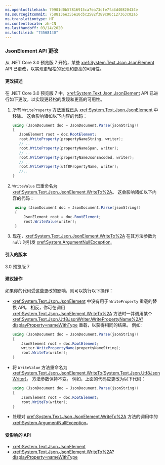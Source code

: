 ```yaml
---
ms.openlocfilehash: 79901d0b57816915ca7ea73cfe7fa3d40820434e
ms.sourcegitcommit: 7588136e355e10cbc2582f389c90c127363c02a5
ms.translationtype: HT
ms.contentlocale: zh-CN
ms.lasthandoff: 03/14/2020
ms.locfileid: "74568140"
---
```

### <a name="jsonelement-api-changes"></a>JsonElement API 更改

从 .NET Core 3.0 预览版 7 开始，某些 <xref:System.Text.Json.JsonElement> API 已更改，以实现更轻松的发现和更高的可用性。

#### <a name="change-description"></a>更改描述

在 .NET Core 3.0 预览版 7 中，<xref:System.Text.Json.JsonElement> API 已进行如下更改，以实现更轻松的发现和更高的可用性。

1. 所有 `WriteProperty` 方法重载已从 <xref:System.Text.Json.JsonElement> 中移除。 这会影响诸如以下内容的代码：

   ```csharp
   using (JsonDocument doc = JsonDocument.Parse(jsonString))
   {
      JsonElement root = doc.RootElement;
      root.WriteProperty(propertyNameString, writer);
      // ..
      root.WriteProperty(propertyNameSpan, writer);
      // ..
      root.WriteProperty(propertyNameJsonEncoded, writer);
      // ..
      root.WriteProperty(utf8PropertyName, writer);
      //..
   }
   ```

1. `WriteValue` 已重命名为 <xref:System.Text.Json.JsonElement.WriteTo%2A>。 这会影响诸如以下内容的代码：

   ```csharp
    using (JsonDocument doc = JsonDocument.Parse(jsonString))
    {
        JsonElement root = doc.RootElement;
        root.WriteValue(writer);
    }
    ```

1. 现在，<xref:System.Text.Json.JsonElement.WriteTo%2A> 在其方法参数为 `null` 时引发 <xref:System.ArgumentNullException>。

#### <a name="version-introduced"></a>引入的版本

3.0 预览版 7

#### <a name="recommended-action"></a>建议操作

如果你的代码受这些更改的影响，则可以执行以下操作：

- <xref:System.Text.Json.JsonElement> 中没有用于 `WriteProperty` 重载的替换 API。 相反，你可在调用 <xref:System.Text.Json.JsonElement.WriteTo%2A> 方法时一并调用某个 <xref:System.Text.Json.Utf8JsonWriter.WritePropertyName%2A?displayProperty=nameWithType> 重载，以获得相同的结果。 例如:

   ```csharp
   using (JsonDocument doc = JsonDocument.Parse(jsonString))
   {
       JsonElement root = doc.RootElement;
       writer.WritePropertyName(propertyNameString);
       root.WriteTo(writer);
   }
   ```

- 将 `WriteValue` 方法重命名为 <xref:System.Text.Json.JsonElement.WriteTo(System.Text.Json.Utf8JsonWriter)>。 方法参数保持不变。 例如，上面的代码应更改为以下代码：

   ```csharp
   using (JsonDocument doc = JsonDocument.Parse(jsonString))
   {
       JsonElement root = doc.RootElement;
       root.WriteTo(writer);
   }
   ```

- 处理对 <xref:System.Text.Json.JsonElement.WriteTo%2A> 方法的调用中的 <xref:System.ArgumentNullException>。

#### <a name="affected-apis"></a>受影响的 API

- <xref:System.Text.Json.JsonElement>
- <xref:System.Text.Json.JsonElement.WriteTo%2A?displayProperty=nameWithType>

<!--

#### Affected APIs

- `Overload:System.Text.Json.JsonElement.WriteProperty`
- `M:System.Text.Json.JsonElement.WriteValue(System.Text.Json.Utf8JsonWriter)`

-->
